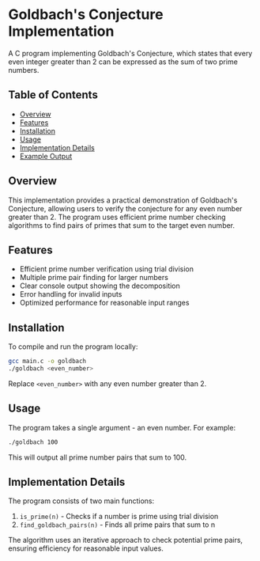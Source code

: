 # Goldbach's Conjecture Implementation

A C program implementing Goldbach's Conjecture, which states that every even integer greater than 2 can be expressed as the sum of two prime numbers.

## Table of Contents

* [Overview](#overview)
* [Features](#features)
* [Installation](#installation)
* [Usage](#usage)
* [Implementation Details](#implementation-details)
* [Example Output](#example-output)

## Overview

This implementation provides a practical demonstration of Goldbach's Conjecture, allowing users to verify the conjecture for any even number greater than 2. The program uses efficient prime number checking algorithms to find pairs of primes that sum to the target even number.

## Features

* Efficient prime number verification using trial division
* Multiple prime pair finding for larger numbers
* Clear console output showing the decomposition
* Error handling for invalid inputs
* Optimized performance for reasonable input ranges

## Installation

To compile and run the program locally:

```bash
gcc main.c -o goldbach
./goldbach <even_number>
```

Replace `<even_number>` with any even number greater than 2.

## Usage

The program takes a single argument - an even number. For example:

```bash
./goldbach 100
```

This will output all prime number pairs that sum to 100.

## Implementation Details

The program consists of two main functions:

1. `is_prime(n)` - Checks if a number is prime using trial division
2. `find_goldbach_pairs(n)` - Finds all prime pairs that sum to n

The algorithm uses an iterative approach to check potential prime pairs, ensuring efficiency for reasonable input values.
